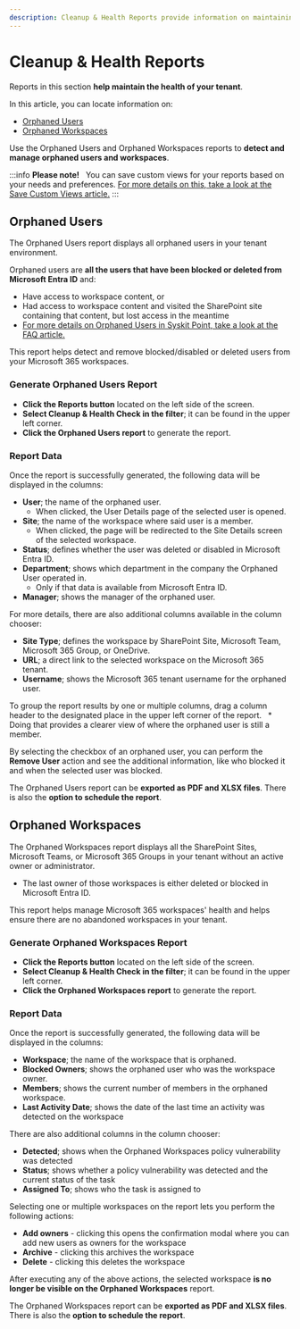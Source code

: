 ```yaml
---
description: Cleanup & Health Reports provide information on maintaining the health of your tenant. 
---
```


# Cleanup & Health Reports

Reports in this section **help maintain the health of your tenant**. 

In this article, you can locate information on:

* [Orphaned Users](#orphaned-users) 
* [Orphaned Workspaces](#orphaned-workspaces)


Use the Orphaned Users and Orphaned Workspaces reports to **detect and manage orphaned users and workspaces**.

:::info
**Please note!**  
You can save custom views for your reports based on your needs and preferences. [For more details on this, take a look at the Save Custom Views article.](../configuration/custom-views.md)
:::

## Orphaned Users

The Orphaned Users report displays all orphaned users in your tenant environment. 

Orphaned users are **all the users that have been blocked or deleted from Microsoft Entra ID** and:
* Have access to workspace content, or
* Had access to workspace content and visited the SharePoint site containing that content, but lost access in the meantime
* [For more details on Orphaned Users in Syskit Point, take a look at the FAQ article.](../faq/orphaned-users.md)

This report helps detect and remove blocked/disabled or deleted users from your Microsoft 365 workspaces.

### Generate Orphaned Users Report

* **Click the Reports button** located on the left side of the screen.
* **Select Cleanup & Health Check in the filter**; it can be found in the upper left corner.
* **Click the Orphaned Users report** to generate the report.


### Report Data

Once the report is successfully generated, the following data will be displayed in the columns:

* **User**; the name of the orphaned user. 
  * When clicked, the User Details page of the selected user is opened.
* **Site**; the name of the workspace where said user is a member. 
  * When clicked, the page will be redirected to the Site Details screen of the selected workspace.
* **Status**; defines whether the user was deleted or disabled in Microsoft Entra ID.
* **Department**; shows which department in the company the Orphaned User operated in. 
  * Only if that data is available from Microsoft Entra ID. 
* **Manager**; shows the manager of the orphaned user.

For more details, there are also additional columns available in the column chooser:

* **Site Type**; defines the workspace by SharePoint Site, Microsoft Team, Microsoft 365 Group, or OneDrive.
* **URL**; a direct link to the selected workspace on the Microsoft 365 tenant.
* **Username**; shows the Microsoft 365 tenant username for the orphaned user.

To group the report results by one or multiple columns, drag a column header to the designated place in the upper left corner of the report. 
  * Doing that provides a clearer view of where the orphaned user is still a member.

By selecting the checkbox of an orphaned user, you can perform the **Remove User** action and see the additional information, like who blocked it and when the selected user was blocked.

The Orphaned Users report can be **exported as PDF and XLSX files**. There is also the **option to schedule the report**.

## Orphaned Workspaces

The Orphaned Workspaces report displays all the SharePoint Sites, Microsoft Teams, or Microsoft 365 Groups in your tenant without an active owner or administrator.

* The last owner of those workspaces is either deleted or blocked in Microsoft Entra ID. 

This report helps manage Microsoft 365 workspaces' health and helps ensure there are no abandoned workspaces in your tenant.


### Generate Orphaned Workspaces Report

* **Click the Reports button** located on the left side of the screen.
* **Select Cleanup & Health Check in the filter**; it can be found in the upper left corner.
* **Click the Orphaned Workspaces report** to generate the report.

### Report Data
Once the report is successfully generated, the following data will be displayed in the columns:

* **Workspace**; the name of the workspace that is orphaned.
* **Blocked Owners**; shows the orphaned user who was the workspace owner.
* **Members**; shows the current number of members in the orphaned workspace.
* **Last Activity Date**; shows the date of the last time an activity was detected on the workspace

There are also additional columns in the column chooser:

* **Detected**; shows when the Orphaned Workspaces policy vulnerability was detected
* **Status**; shows whether a policy vulnerability was detected and the current status of the task
* **Assigned To**; shows who the task is assigned to

Selecting one or multiple workspaces on the report lets you perform the following actions:
* **Add owners** - clicking this opens the confirmation modal where you can add new users as owners for the workspace
* **Archive** - clicking this archives the workspace
* **Delete** - clicking this deletes the workspace 
 

After executing any of the above actions, the selected workspace **is no longer be visible on the Orphaned Workspaces** report.

The Orphaned Workspaces report can be **exported as PDF and XLSX files**. There is also the **option to schedule the report**.
